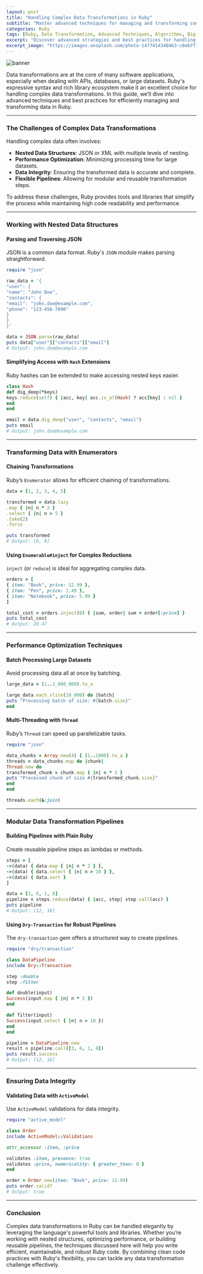 ```yaml
---
layout: post
title: "Handling Complex Data Transformations in Ruby"
subtitle: "Master advanced techniques for managing and transforming complex data structures in Ruby."
categories: Ruby
tags: [Ruby, Data Transformation, Advanced Techniques, Algorithms, Big Data]
excerpt: "Discover advanced strategies and best practices for handling complex data transformations in Ruby, from parsing nested data to optimizing performance."
excerpt_image: "https://images.unsplash.com/photo-1477414348463-c0eb7f1359b6"
---
```

![banner](https://images.unsplash.com/photo-1477414348463-c0eb7f1359b6)

Data transformations are at the core of many software applications, especially when dealing with APIs, databases, or large datasets. Ruby's expressive syntax and rich library ecosystem make it an excellent choice for handling complex data transformations. In this guide, we’ll dive into advanced techniques and best practices for efficiently managing and transforming data in Ruby.

---

### The Challenges of Complex Data Transformations

Handling complex data often involves:
- **Nested Data Structures**: JSON or XML with multiple levels of nesting.
- **Performance Optimization**: Minimizing processing time for large datasets.
- **Data Integrity**: Ensuring the transformed data is accurate and complete.
- **Flexible Pipelines**: Allowing for modular and reusable transformation steps.

To address these challenges, Ruby provides tools and libraries that simplify the process while maintaining high code readability and performance.

---

### Working with Nested Data Structures

#### Parsing and Traversing JSON

JSON is a common data format. Ruby's `JSON` module makes parsing straightforward.

```ruby
require "json"

raw_data = '{
"user": {
"name": "John Doe",
"contacts": {
"email": "john.doe@example.com",
"phone": "123-456-7890"
}
}
}'

data = JSON.parse(raw_data)
puts data["user"]["contacts"]["email"]
# Output: john.doe@example.com
```

#### Simplifying Access with `Hash` Extensions

Ruby hashes can be extended to make accessing nested keys easier.

```ruby
class Hash
def dig_deep(*keys)
keys.reduce(self) { |acc, key| acc.is_a?(Hash) ? acc[key] : nil }
end
end

email = data.dig_deep("user", "contacts", "email")
puts email
# Output: john.doe@example.com
```

---

### Transforming Data with Enumerators

#### Chaining Transformations

Ruby’s `Enumerator` allows for efficient chaining of transformations.

```ruby
data = [1, 2, 3, 4, 5]

transformed = data.lazy
.map { |n| n * 2 }
.select { |n| n > 5 }
.take(2)
.force

puts transformed
# Output: [6, 8]
```

#### Using `Enumerable#inject` for Complex Reductions

`inject` (or `reduce`) is ideal for aggregating complex data.

```ruby
orders = [
{ item: "Book", price: 12.99 },
{ item: "Pen", price: 1.49 },
{ item: "Notebook", price: 5.99 }
]

total_cost = orders.inject(0) { |sum, order| sum + order[:price] }
puts total_cost
# Output: 20.47
```

---

### Performance Optimization Techniques

#### Batch Processing Large Datasets

Avoid processing data all at once by batching.

```ruby
large_data = (1..1_000_000).to_a

large_data.each_slice(10_000) do |batch|
puts "Processing batch of size: #{batch.size}"
end
```

#### Multi-Threading with `Thread`

Ruby’s `Thread` can speed up parallelizable tasks.

```ruby
require "json"

data_chunks = Array.new(4) { (1..1000).to_a }
threads = data_chunks.map do |chunk|
Thread.new do
transformed_chunk = chunk.map { |n| n * 2 }
puts "Processed chunk of size #{transformed_chunk.size}"
end
end

threads.each(&:join)
```

---

### Modular Data Transformation Pipelines

#### Building Pipelines with Plain Ruby

Create reusable pipeline steps as lambdas or methods.

```ruby
steps = [
->(data) { data.map { |n| n * 2 } },
->(data) { data.select { |n| n > 10 } },
->(data) { data.sort }
]

data = [3, 6, 1, 8]
pipeline = steps.reduce(data) { |acc, step| step.call(acc) }
puts pipeline
# Output: [12, 16]
```

#### Using `Dry-Transaction` for Robust Pipelines

The `dry-transaction` gem offers a structured way to create pipelines.

```ruby
require "dry/transaction"

class DataPipeline
include Dry::Transaction

step :double
step :filter

def double(input)
Success(input.map { |n| n * 2 })
end

def filter(input)
Success(input.select { |n| n > 10 })
end
end

pipeline = DataPipeline.new
result = pipeline.call([3, 6, 1, 8])
puts result.success
# Output: [12, 16]
```

---

### Ensuring Data Integrity

#### Validating Data with `ActiveModel`

Use `ActiveModel` validations for data integrity.

```ruby
require "active_model"

class Order
include ActiveModel::Validations

attr_accessor :item, :price

validates :item, presence: true
validates :price, numericality: { greater_than: 0 }
end

order = Order.new(item: "Book", price: 12.99)
puts order.valid?
# Output: true
```

---

### Conclusion

Complex data transformations in Ruby can be handled elegantly by leveraging the language's powerful tools and libraries. Whether you’re working with nested structures, optimizing performance, or building reusable pipelines, the techniques discussed here will help you write efficient, maintainable, and robust Ruby code. By combining clean code practices with Ruby's flexibility, you can tackle any data transformation challenge effectively.

